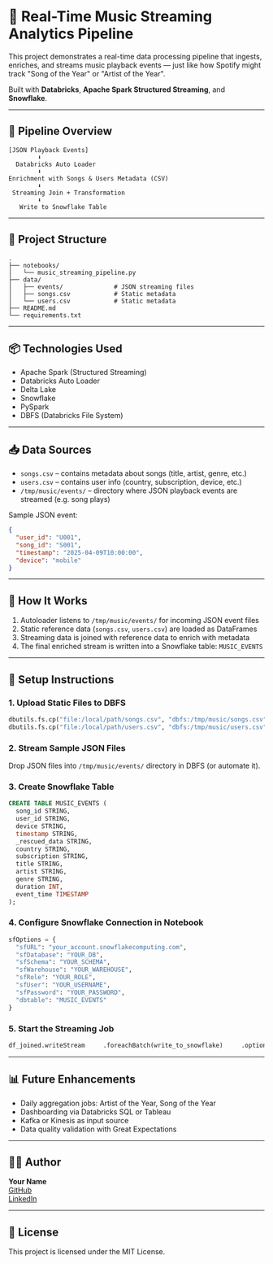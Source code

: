 # 🎵 Real-Time Music Streaming Analytics Pipeline

This project demonstrates a real-time data processing pipeline that ingests, enriches, and streams music playback events — just like how Spotify might track "Song of the Year" or "Artist of the Year".

Built with **Databricks**, **Apache Spark Structured Streaming**, and **Snowflake**.

---

## 🚀 Pipeline Overview

```
[JSON Playback Events]
        ⬇
  Databricks Auto Loader
        ⬇
Enrichment with Songs & Users Metadata (CSV)
        ⬇
 Streaming Join + Transformation
        ⬇
   Write to Snowflake Table
```

---

## 📂 Project Structure

```
.
├── notebooks/
│   └── music_streaming_pipeline.py
├── data/
│   ├── events/              # JSON streaming files
│   ├── songs.csv            # Static metadata
│   └── users.csv            # Static metadata
├── README.md
└── requirements.txt
```

---

## 📦 Technologies Used

- Apache Spark (Structured Streaming)  
- Databricks Auto Loader  
- Delta Lake  
- Snowflake  
- PySpark  
- DBFS (Databricks File System)

---

## 📥 Data Sources

- `songs.csv` – contains metadata about songs (title, artist, genre, etc.)
- `users.csv` – contains user info (country, subscription, device, etc.)
- `/tmp/music/events/` – directory where JSON playback events are streamed (e.g. song plays)

Sample JSON event:
```json
{
  "user_id": "U001",
  "song_id": "S001",
  "timestamp": "2025-04-09T10:00:00",
  "device": "mobile"
}
```

---

## 🧪 How It Works

1. Autoloader listens to `/tmp/music/events/` for incoming JSON event files  
2. Static reference data (`songs.csv`, `users.csv`) are loaded as DataFrames  
3. Streaming data is joined with reference data to enrich with metadata  
4. The final enriched stream is written into a Snowflake table: `MUSIC_EVENTS`

---

## 🧰 Setup Instructions

### 1. Upload Static Files to DBFS

```python
dbutils.fs.cp("file:/local/path/songs.csv", "dbfs:/tmp/music/songs.csv")
dbutils.fs.cp("file:/local/path/users.csv", "dbfs:/tmp/music/users.csv")
```

### 2. Stream Sample JSON Files

Drop JSON files into `/tmp/music/events/` directory in DBFS (or automate it).

### 3. Create Snowflake Table

```sql
CREATE TABLE MUSIC_EVENTS (
  song_id STRING,
  user_id STRING,
  device STRING,
  timestamp STRING,
  _rescued_data STRING,
  country STRING,
  subscription STRING,
  title STRING,
  artist STRING,
  genre STRING,
  duration INT,
  event_time TIMESTAMP
);
```

### 4. Configure Snowflake Connection in Notebook

```python
sfOptions = {
  "sfURL": "your_account.snowflakecomputing.com",
  "sfDatabase": "YOUR_DB",
  "sfSchema": "YOUR_SCHEMA",
  "sfWarehouse": "YOUR_WAREHOUSE",
  "sfRole": "YOUR_ROLE",
  "sfUser": "YOUR_USERNAME",
  "sfPassword": "YOUR_PASSWORD",
  "dbtable": "MUSIC_EVENTS"
}
```

### 5. Start the Streaming Job

```python
df_joined.writeStream     .foreachBatch(write_to_snowflake)     .option("checkpointLocation", "/tmp/music/checkpoints/snowflake")     .start()
```

---

## 📊 Future Enhancements

- Daily aggregation jobs: Artist of the Year, Song of the Year  
- Dashboarding via Databricks SQL or Tableau  
- Kafka or Kinesis as input source  
- Data quality validation with Great Expectations

---

## 🧑‍💻 Author

**Your Name**  
[GitHub](https://github.com/yourusername)  
[LinkedIn](https://linkedin.com/in/yourprofile)

---

## 📄 License

This project is licensed under the MIT License.

